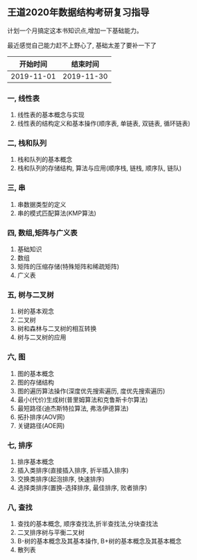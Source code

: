 ## 王道2020年数据结构考研复习指导

计划一个月搞定这本书知识点,增加一下基础能力。

最近感觉自己能力赶不上野心了, 基础太差了要补一下了

|开始时间|结束时间|
|:--:|:--:|
|2019-11-01|2019-11-30|


### 一, 线性表

1. 线性表的基本概念与实现
2. 线性表的结构定义和基本操作(顺序表, 单链表, 双链表, 循环链表)

### 二, 栈和队列

1. 栈和队列的基本概念
2. 栈和队列的存储结构, 算法与应用(顺序栈, 链栈, 顺序队, 链队)

### 三, 串

1. 串数据类型的定义
2. 串的模式匹配算法(KMP算法)

### 四, 数组,矩阵与广义表

1. 基础知识
2. 数组
3. 矩阵的压缩存储(特殊矩阵和稀疏矩阵)
4. 广义表

### 五, 树与二叉树

1. 树的基本观念
2. 二叉树
3. 树和森林与二叉树的相互转换
4. 树与二叉树的应用


### 六, 图

1. 图的基本概念
2. 图的存储结构
3. 图的遍历算法操作(深度优先搜索遍历, 度优先搜索遍历)
4. 最小(代价)生成树(普里姆算法和克鲁斯卡尔算法)
5. 最短路径(迪杰斯特拉算法, 弗洛伊德算法)
6. 拓扑排序(AOV网)
7. 关键路径(AOE网)

### 七, 排序

1. 排序基本概念
2. 插入类排序(直接插入排序, 折半插入排序)
3. 交换类排序(起泡排序, 快速排序)
4. 选择类排序(置换-选择排序, 最佳排序, 败者排序)

### 八, 查找

1. 查找的基本概念, 顺序查找法,折半查找法,分块查找法
2. 二叉排序树与平衡二叉树
3. B-树的基本概念及其基本操作, B+树的基本概念及其基本概念
4. 散列表